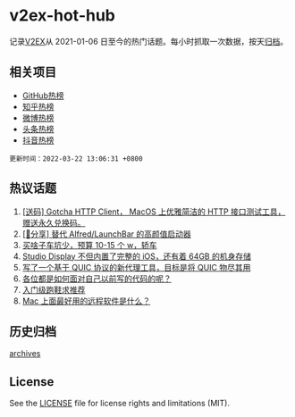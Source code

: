 # v2ex-hot-hub

 记录[V2EX](https://www.v2ex.com/)从 2021-01-06 日至今的热门话题。每小时抓取一次数据，按天[归档](archives)。
 
 ## 相关项目

- [GitHub热榜](https://github.com/snaildev/github-hot-hub)
- [知乎热榜](https://github.com/snaildev/zhihu-hot-hub)
- [微博热榜](https://github.com/snaildev/weibo-hot-hub)
- [头条热榜](https://github.com/snaildev/toutiao-hot-hub)
- [抖音热榜](https://github.com/snaildev/douyin-hot-hub)


 `更新时间：2022-03-22 13:06:31 +0800`

## 热议话题

1. [[送码] Gotcha HTTP Client， MacOS 上优雅简洁的 HTTP 接口测试工具，赠送永久兑换码。](https://www.v2ex.com/t/841834)
1. [[📣分享] 替代 Alfred/LaunchBar 的高颜值启动器](https://www.v2ex.com/t/841912)
1. [买啥子车坑少，预算 10-15 个 w，轿车](https://www.v2ex.com/t/841911)
1. [Studio Display 不但内置了完整的 iOS，还有着 64GB 的机身存储](https://www.v2ex.com/t/841927)
1. [写了一个基于 QUIC 协议的新代理工具，目标是将 QUIC 物尽其用](https://www.v2ex.com/t/841851)
1. [各位都是如何面对自己以前写的代码的呢？](https://www.v2ex.com/t/841967)
1. [入门级跑鞋求推荐](https://www.v2ex.com/t/842023)
1. [Mac 上面最好用的远程软件是什么？](https://www.v2ex.com/t/841933)

## 历史归档

[archives](archives)

## License

See the [LICENSE](LICENSE) file for license rights and limitations (MIT).
